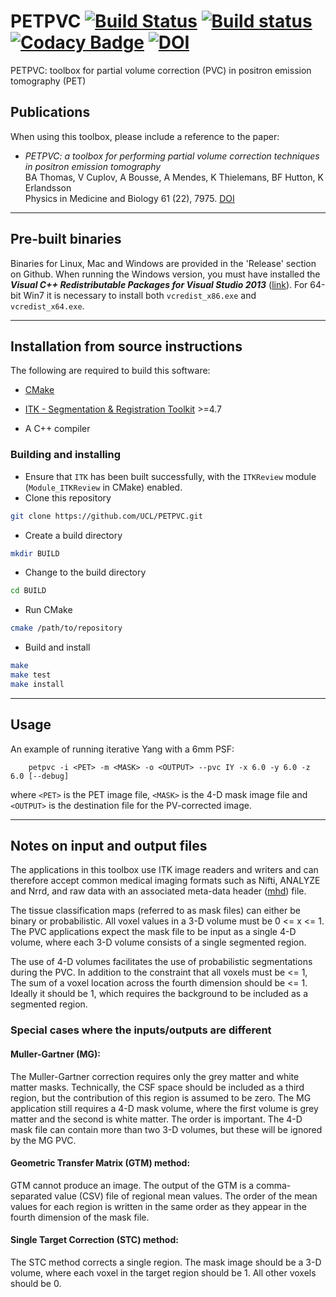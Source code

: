# PETPVC [![Build Status](https://travis-ci.org/UCL/PETPVC.svg?branch=master)](https://travis-ci.org/UCL/PETPVC) [![Build status](https://ci.appveyor.com/api/projects/status/7kk9ua9r0lybinwa/branch/master?svg=true)](https://ci.appveyor.com/project/bathomas/petpvc/branch/master) [![Codacy Badge](https://api.codacy.com/project/badge/Grade/ab83c41f20194c2c82fbc74e8788f928)](https://www.codacy.com/app/bathomas/PETPVC?utm_source=github.com&utm_medium=referral&utm_content=UCL/PETPVC&utm_campaign=badger) [![DOI](https://zenodo.org/badge/17082200.svg)](https://zenodo.org/badge/latestdoi/17082200)

PETPVC: toolbox for partial volume correction (PVC) in positron emission tomography (PET)

## Publications
When using this toolbox, please include a reference to the paper:
- <i>PETPVC: a toolbox for performing partial volume correction techniques in positron emission tomography</i><br/>BA Thomas, V Cuplov, A Bousse, A Mendes, K Thielemans, BF Hutton, K Erlandsson<br/>Physics in Medicine and Biology 61 (22), 7975. [DOI](http://dx.doi.org/10.1088/0031-9155/61/22/7975)

---
## Pre-built binaries

Binaries for Linux, Mac and Windows are provided in the 'Release' section on Github. When running the Windows version, you must have installed the ***Visual C++ Redistributable Packages for Visual Studio 2013*** ([link](https://support.microsoft.com/en-us/help/3179560/update-for-visual-c-2013-and-visual-c-redistributable-package)). For 64-bit Win7 it is necessary to install both ```vcredist_x86.exe``` and ```vcredist_x64.exe```.

---
## Installation from source instructions

The following are required to build this software:

- [CMake](http://www.cmake.org/)

- [ITK - Segmentation & Registration Toolkit](http://www.itk.org) >=4.7

- A C++ compiler
	
### Building and installing
- Ensure that ```ITK``` has been built successfully, with the ```ITKReview``` module (```Module_ITKReview``` in CMake) enabled.
- Clone this repository
```bash
git clone https://github.com/UCL/PETPVC.git
```
- Create a build directory
```bash
mkdir BUILD
```
- Change to the build directory
```bash
cd BUILD
```
- Run CMake
```bash
cmake /path/to/repository
```
- Build and install
```bash
make
make test
make install
```
---

## Usage

An example of running iterative Yang with a 6mm PSF:

```
	petpvc -i <PET> -m <MASK> -o <OUTPUT> --pvc IY -x 6.0 -y 6.0 -z 6.0 [--debug]
```
where ```<PET>``` is the PET image file, ```<MASK>``` is the 4-D mask image file and ```<OUTPUT>``` is the destination file for the PV-corrected image.

---
## Notes on input and output files
The applications in this toolbox use ITK image readers and writers and can
therefore accept common medical imaging formats such as Nifti, ANALYZE and Nrrd, and raw data with an associated meta-data header ([mhd](http://www.itk.org/Wiki/ITK/MetaIO/Documentation#ITK_MetaIO)) file.

The tissue classification maps (referred to as mask files) can either be binary or probabilistic. All voxel values in a 3-D volume must be 0 <= x <= 1. The PVC applications expect the mask file to be input as a single 4-D volume, where each 3-D volume consists of a single segmented region. 

The use of 4-D volumes facilitates the use of probabilistic segmentations during the PVC. In addition to the constraint that all voxels must be <= 1,  The sum of a voxel location across the fourth dimension should be <= 1. Ideally it should be 1, which requires the background to be included as a segmented region.

### Special cases where the inputs/outputs are different
#### Muller-Gartner (MG):
The Muller-Gartner correction requires only the grey matter and white
matter masks. Technically, the CSF space should be included as a third 
region, but the contribution of this region is assumed to be zero. The 
MG application still requires a 4-D mask volume, where the first volume is
grey matter and the second is white matter. The order is important. The 
4-D mask file can contain more than two 3-D volumes, but these will be 
ignored by the MG PVC.

#### Geometric Transfer Matrix (GTM) method:
GTM cannot produce an image. The output of the GTM is a 
comma-separated value (CSV) file of regional mean values. The order of the
mean values for each region is written in the same order as they appear in
the fourth dimension of the mask file.

#### Single Target Correction (STC) method:
The STC method corrects a single region. The mask image should be a 3-D volume, where each voxel in the target region should be 1. All other voxels should be 0. 
